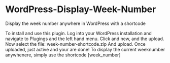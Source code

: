 # WordPress-Display-Week-Number
Display the week number anywhere in WordPress with a shortcode

To install and use this plugin.
Log into your WordPress installation and navigate to Plugings and the left hand menu.
Click and new, and the upload.
Now select the file: week-number-shortcode.zip
And upload.
Once uploaded, just active and your are done!
To display the current weeknumber anywhenere, simply use the shortcode [week_number]
